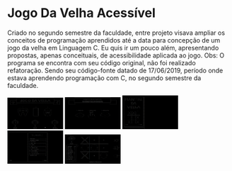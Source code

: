 # Jogo Da Velha Acessível
Criado no segundo semestre da faculdade, entre projeto visava ampliar os conceitos de programação aprendidos até a data para concepção de um jogo da velha em Linguagem C. Eu quis ir um pouco além, apresentando propostas, apenas conceituais, de acessibilidade aplicada ao jogo.  Obs: O programa se encontra com seu código original, não foi realizado refatoração. Sendo seu código-fonte datado de ‎17‎/06/‎2019, período onde estava aprendendo programação com C, no segundo semestre da faculdade. 


<img width="25%" src="print-screen/0.png">
<img width="25%" src="print-screen/3.png">
<img width="25%" src="print-screen/2.png">
<img width="25%" src="print-screen/2.1.png">
<img width="25%" src="print-screen/1.png">
